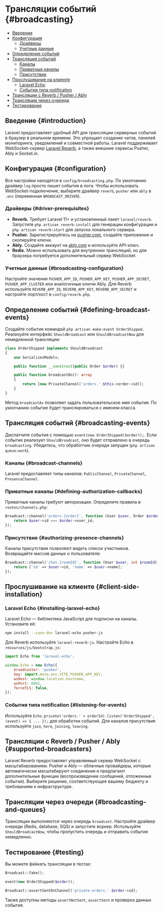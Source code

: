# Трансляции событий {#broadcasting}

- [Введение](#introduction)
- [Конфигурация](#configuration)
  - [Драйверы](#driver-prerequisites)
  - [Учетные данные](#broadcasting-configuration)
- [Определение событий](#defining-broadcast-events)
- [Трансляция событий](#broadcasting-events)
  - [Каналы](#broadcast-channels)
  - [Приватные каналы](#defining-authorization-callbacks)
  - [Присутствие](#authorizing-presence-channels)
- [Прослушивание на клиенте](#client-side-installation)
  - [Laravel Echo](#installing-laravel-echo)
  - [События типа notification](#listening-for-events)
- [Трансляции с Reverb / Pusher / Ably](#supported-broadcasters)
- [Трансляции через очереди](#broadcasting-and-queues)
- [Тестирование](#testing)

## Введение {#introduction}

Laravel предоставляет удобный API для трансляции серверных событий в браузер в реальном времени. Это упрощает создание
чатов, панелей мониторинга, уведомлений и совместной работы. Laravel поддерживает WebSocket-сервер [Laravel Reverb](https://laravel.com/docs/reverb), а также внешние сервисы Pusher, Ably и Socket.io.

## Конфигурация {#configuration}

Все настройки находятся в `config/broadcasting.php`. По умолчанию драйвер `log` просто пишет события в логи. Чтобы
использовать WebSocket-подключение, выберите драйвер `reverb`, `pusher` или `ably` в `.env` (переменная `BROADCAST_DRIVER`).

### Драйверы {#driver-prerequisites}

- **Reverb.** Требует Laravel 11+ и установленный пакет `laravel/reverb`. Запустите `php artisan reverb:install` для генерации
  конфигурации и `php artisan reverb:start` для запуска локального сервера.
- **Pusher.** Зарегистрируйтесь на [pusher.com](https://pusher.com), создайте приложение и скопируйте ключи.
- **Ably.** Создайте аккаунт на [ably.com](https://ably.com) и используйте API-ключ.
- **Redis.** Можно использовать для внутренних трансляций, но для браузера потребуется дополнительный сервер WebSocket.

### Учетные данные {#broadcasting-configuration}

Настройте значения `PUSHER_APP_ID`, `PUSHER_APP_KEY`, `PUSHER_APP_SECRET`, `PUSHER_APP_CLUSTER` или аналогичные ключи Ably.
Для Reverb используйте `REVERB_APP_ID`, `REVERB_APP_KEY`, `REVERB_APP_SECRET` и настройте порт/хост в `config/reverb.php`.

## Определение событий {#defining-broadcast-events}

Создайте событие командой `php artisan make:event OrderShipped`. Реализуйте интерфейс `ShouldBroadcast` или `ShouldBroadcastNow`
для немедленной трансляции:

```php
class OrderShipped implements ShouldBroadcast
{
    use SerializesModels;

    public function __construct(public Order $order) {}

    public function broadcastOn(): array
    {
        return [new PrivateChannel('orders.'.$this->order->id)];
    }
}
```

Метод `broadcastAs` позволяет задать пользовательское имя события. По умолчанию событие будет транслироваться с именем класса.

## Трансляция событий {#broadcasting-events}

Диспатчите события с помощью `event(new OrderShipped($order));`. Если событие реализует `ShouldBroadcast`, оно будет отправлено
в очередь `broadcasting`. Убедитесь, что обработчик очереди запущен (`php artisan queue:work`).

### Каналы {#broadcast-channels}

Laravel предоставляет типы каналов: `PublicChannel`, `PrivateChannel`, `PresenceChannel`.

### Приватные каналы {#defining-authorization-callbacks}

Приватные каналы требуют авторизации. Определите правила в `routes/channels.php`:

```php
Broadcast::channel('orders.{order}', function (User $user, Order $order) {
    return $user->id === $order->user_id;
});
```

### Присутствие {#authorizing-presence-channels}

Каналы присутствия позволяют видеть список участников. Возвращайте массив данных о пользователе:

```php
Broadcast::channel('chat.{roomId}', function (User $user, int $roomId) {
    return ['id' => $user->id, 'name' => $user->name];
});
```

## Прослушивание на клиенте {#client-side-installation}

### Laravel Echo {#installing-laravel-echo}

Laravel Echo — библиотека JavaScript для подписки на каналы. Установите её:

```bash
npm install --save-dev laravel-echo pusher-js
```

Для Reverb используйте `laravel-reverb-js`. Настройте Echo в `resources/js/bootstrap.js`:

```js
import Echo from 'laravel-echo';

window.Echo = new Echo({
    broadcaster: 'pusher',
    key: import.meta.env.VITE_PUSHER_APP_KEY,
    wsHost: window.location.hostname,
    wsPort: 6001,
    forceTLS: false,
});
```

### События типа notification {#listening-for-events}

Используйте `Echo.private('orders.' + orderId).listen('OrderShipped', (event) => { ... });` для обработки событий. Для каналов
присутствия используйте `join`, `here`, `joining`, `leaving`.

## Трансляции с Reverb / Pusher / Ably {#supported-broadcasters}

Laravel Reverb предоставляет управляемый сервер WebSocket с масштабированием. Pusher и Ably — облачные провайдеры, которые
автоматически масштабируют соединения и предлагают дополнительные функции (воспроизведение сообщений, отложенные события).
Выберите решение, соответствующее вашему бюджету и требованиям к инфраструктуре.

## Трансляции через очереди {#broadcasting-and-queues}

Трансляции выполняются через очередь `broadcast`. Настройте драйвер очереди (Redis, database, SQS) и запустите воркер. Используйте
`ShouldBroadcastNow`, чтобы пропустить очередь и отправить событие немедленно.

## Тестирование {#testing}

Вы можете фейкать трансляции в тестах:

```php
Broadcast::fake();

event(new OrderShipped($order));

Broadcast::assertSentOnChannel('private-orders.'.$order->id);
```

Также доступны методы `assertNotSent`, `assertSent` и проверка данных события.
